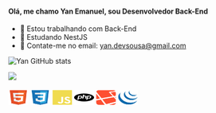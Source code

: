 <h4>Olá, me chamo Yan Emanuel, sou Desenvolvedor Back-End</h4>

- 🔭 Estou trabalhando com Back-End
- 🌱 Estudando NestJS
- 🤔 Contate-me no email: yan.devsousa@gmail.com

![Yan GitHub stats](https://github-readme-stats.vercel.app/api?username=yantisousa&show_icons=true&theme=dracula&count_private=true)

 <img height="180em" src="https://github-readme-stats.vercel.app/api/top-langs/?username=yantisousa&layout=compact&langs_count=6&theme="/>
<div style="display: inline_block"><br>
  <img align="center" alt="Rafa-HTML" height="30" width="40" src="https://raw.githubusercontent.com/devicons/devicon/master/icons/html5/html5-original.svg">
  <img align="center" alt="Rafa-CSS" height="30" width="40" src="https://raw.githubusercontent.com/devicons/devicon/master/icons/css3/css3-original.svg">
  <img align="center" alt="Rafa-Js" height="30" width="40" src="https://raw.githubusercontent.com/devicons/devicon/master/icons/javascript/javascript-plain.svg">
  <img align="center" alt="Rafa-Js" height="30" width="40" src="https://raw.githubusercontent.com/devicons/devicon/master/icons/php/php-plain.svg">
  <img align="center" alt="Rafa-React" height="30" width="40" src="https://raw.githubusercontent.com/devicons/devicon/master/icons/laravel/laravel-plain.svg">
  <img align="center" alt="Rafa-Python" height="30" width="40" src="https://raw.githubusercontent.com/devicons/devicon/master/icons/jquery/jquery-plain.svg">
</div>
<!--
**yantisousa/yantisousa** is a ✨ _special_ ✨ repository because its `README.md` (this file) appears on your GitHub profile.

